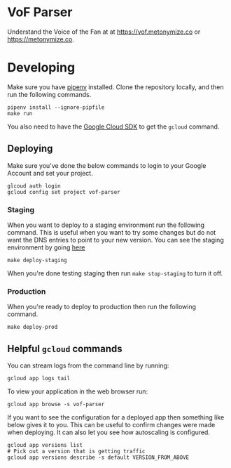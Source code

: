 # VoF Parser

Understand the Voice of the Fan at at <https://vof.metonymize.co> or <https://metonymize.co>.

# Developing

Make sure you have [pipenv](https://docs.pipenv.org/install/) installed. Clone the repository locally, and then run the following commands.

```
pipenv install --ignore-pipfile
make run
```

You also need to have the [Google Cloud SDK](https://cloud.google.com/sdk/install) to get the `gcloud` command.

## Deploying

Make sure you've done the below commands to login to your Google Account and set your project.

```
glcoud auth login
gcloud config set project vof-parser
```

### Staging

When you want to deploy to a staging environment run the following command. This is useful when you want to try some changes but do not want the DNS entries to point to your new version. You can see the staging environment by going [here](https://staging-dot-vof-parser.appspot.com)

```
make deploy-staging
```

When you're done testing staging then run `make stop-staging` to turn it off.

### Production

When you're ready to deploy to production then run the following command.

```
make deploy-prod
```

## Helpful `gcloud` commands


You can stream logs from the command line by running:

```
gcloud app logs tail
```

To view your application in the web browser run:

```
gcloud app browse -s vof-parser
```

If you want to see the configuration for a deployed app then something like below gives it to you. This can be useful to confirm changes were made when deploying. It can also let you see how autoscaling is configured.

```
gcloud app versions list
# Pick out a version that is getting traffic
gcloud app versions describe -s default VERSION_FROM_ABOVE
```
